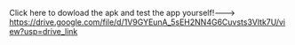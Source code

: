 Click here to dowload the apk and test the app yourself!---> https://drive.google.com/file/d/1V9GYEunA_5sEH2NN4G6Cuvsts3Vltk7U/view?usp=drive_link
